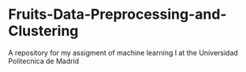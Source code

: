# Fruits-Data-Preprocessing-and-Clustering
A repository for my assigment of machine learning I at the Universidad Politecnica de Madrid
